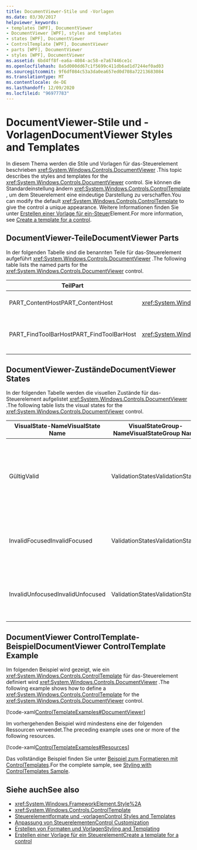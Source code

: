 ```yaml
---
title: DocumentViewer-Stile und -Vorlagen
ms.date: 03/30/2017
helpviewer_keywords:
- templates [WPF], DocumentViewer
- DocumentViewer [WPF], styles and templates
- states [WPF], DocumentViewer
- ControlTemplate [WPF], DocumentViewer
- parts [WPF], DocumentViewer
- styles [WPF], DocumentViewer
ms.assetid: 6bd4ff8f-ea6a-4084-ac58-e7a67446ce1c
ms.openlocfilehash: 8a5d000dd67c1f5699c411db6ad1d7244ef0ad03
ms.sourcegitcommit: 9f6df084c53a3da0ea657ed0d708a72213683084
ms.translationtype: MT
ms.contentlocale: de-DE
ms.lasthandoff: 12/09/2020
ms.locfileid: "96977783"
---
```

# <a name="documentviewer-styles-and-templates"></a><span data-ttu-id="4eb14-102">DocumentViewer-Stile und -Vorlagen</span><span class="sxs-lookup"><span data-stu-id="4eb14-102">DocumentViewer Styles and Templates</span></span>
<span data-ttu-id="4eb14-103">In diesem Thema werden die Stile und Vorlagen für das-Steuerelement beschrieben <xref:System.Windows.Controls.DocumentViewer> .</span><span class="sxs-lookup"><span data-stu-id="4eb14-103">This topic describes the styles and templates for the <xref:System.Windows.Controls.DocumentViewer> control.</span></span> <span data-ttu-id="4eb14-104">Sie können die Standardeinstellung ändern <xref:System.Windows.Controls.ControlTemplate> , um dem Steuerelement eine eindeutige Darstellung zu verschaffen.</span><span class="sxs-lookup"><span data-stu-id="4eb14-104">You can modify the default <xref:System.Windows.Controls.ControlTemplate> to give the control a unique appearance.</span></span> <span data-ttu-id="4eb14-105">Weitere Informationen finden Sie unter [Erstellen einer Vorlage für ein-Steuer](/dotnet/desktop-wpf/themes/how-to-create-apply-template)Element.</span><span class="sxs-lookup"><span data-stu-id="4eb14-105">For more information, see [Create a template for a control](/dotnet/desktop-wpf/themes/how-to-create-apply-template).</span></span>  
  
## <a name="documentviewer-parts"></a><span data-ttu-id="4eb14-106">DocumentViewer-Teile</span><span class="sxs-lookup"><span data-stu-id="4eb14-106">DocumentViewer Parts</span></span>  
 <span data-ttu-id="4eb14-107">In der folgenden Tabelle sind die benannten Teile für das-Steuerelement aufgeführt <xref:System.Windows.Controls.DocumentViewer> .</span><span class="sxs-lookup"><span data-stu-id="4eb14-107">The following table lists the named parts for the <xref:System.Windows.Controls.DocumentViewer> control.</span></span>  
  
|<span data-ttu-id="4eb14-108">Teil</span><span class="sxs-lookup"><span data-stu-id="4eb14-108">Part</span></span>|<span data-ttu-id="4eb14-109">type</span><span class="sxs-lookup"><span data-stu-id="4eb14-109">Type</span></span>|<span data-ttu-id="4eb14-110">BESCHREIBUNG</span><span class="sxs-lookup"><span data-stu-id="4eb14-110">Description</span></span>|  
|-|-|-|  
|<span data-ttu-id="4eb14-111">PART_ContentHost</span><span class="sxs-lookup"><span data-stu-id="4eb14-111">PART_ContentHost</span></span>|<xref:System.Windows.Controls.ScrollViewer>|<span data-ttu-id="4eb14-112">Der Inhalt und der scrollbereich.</span><span class="sxs-lookup"><span data-stu-id="4eb14-112">The content and scrolling area.</span></span>|  
|<span data-ttu-id="4eb14-113">PART_FindToolBarHost</span><span class="sxs-lookup"><span data-stu-id="4eb14-113">PART_FindToolBarHost</span></span>|<xref:System.Windows.Controls.ContentControl>|<span data-ttu-id="4eb14-114">Das Suchfeld, das standardmäßig unten angezeigt wird.</span><span class="sxs-lookup"><span data-stu-id="4eb14-114">The search box, at the bottom by default.</span></span>|  
  
## <a name="documentviewer-states"></a><span data-ttu-id="4eb14-115">DocumentViewer-Zustände</span><span class="sxs-lookup"><span data-stu-id="4eb14-115">DocumentViewer States</span></span>  
 <span data-ttu-id="4eb14-116">In der folgenden Tabelle werden die visuellen Zustände für das-Steuerelement aufgelistet <xref:System.Windows.Controls.DocumentViewer> .</span><span class="sxs-lookup"><span data-stu-id="4eb14-116">The following table lists the visual states for the <xref:System.Windows.Controls.DocumentViewer> control.</span></span>  
  
|<span data-ttu-id="4eb14-117">VisualState-Name</span><span class="sxs-lookup"><span data-stu-id="4eb14-117">VisualState Name</span></span>|<span data-ttu-id="4eb14-118">VisualStateGroup-Name</span><span class="sxs-lookup"><span data-stu-id="4eb14-118">VisualStateGroup Name</span></span>|<span data-ttu-id="4eb14-119">Beschreibung</span><span class="sxs-lookup"><span data-stu-id="4eb14-119">Description</span></span>|  
|-|-|-|  
|<span data-ttu-id="4eb14-120">Gültig</span><span class="sxs-lookup"><span data-stu-id="4eb14-120">Valid</span></span>|<span data-ttu-id="4eb14-121">ValidationStates</span><span class="sxs-lookup"><span data-stu-id="4eb14-121">ValidationStates</span></span>|<span data-ttu-id="4eb14-122">Das Steuerelement verwendet die <xref:System.Windows.Controls.Validation> -Klasse, und die <xref:System.Windows.Controls.Validation.HasError%2A?displayProperty=nameWithType> angefügte-Eigenschaft ist `false` .</span><span class="sxs-lookup"><span data-stu-id="4eb14-122">The control uses the <xref:System.Windows.Controls.Validation> class and the <xref:System.Windows.Controls.Validation.HasError%2A?displayProperty=nameWithType> attached property is `false`.</span></span>|  
|<span data-ttu-id="4eb14-123">InvalidFocused</span><span class="sxs-lookup"><span data-stu-id="4eb14-123">InvalidFocused</span></span>|<span data-ttu-id="4eb14-124">ValidationStates</span><span class="sxs-lookup"><span data-stu-id="4eb14-124">ValidationStates</span></span>|<span data-ttu-id="4eb14-125">Die <xref:System.Windows.Controls.Validation.HasError%2A?displayProperty=nameWithType> angefügte-Eigenschaft ist, dass `true` das Steuerelement den Fokus besitzt.</span><span class="sxs-lookup"><span data-stu-id="4eb14-125">The <xref:System.Windows.Controls.Validation.HasError%2A?displayProperty=nameWithType> attached property is `true` has the control has focus.</span></span>|  
|<span data-ttu-id="4eb14-126">InvalidUnfocused</span><span class="sxs-lookup"><span data-stu-id="4eb14-126">InvalidUnfocused</span></span>|<span data-ttu-id="4eb14-127">ValidationStates</span><span class="sxs-lookup"><span data-stu-id="4eb14-127">ValidationStates</span></span>|<span data-ttu-id="4eb14-128">Die <xref:System.Windows.Controls.Validation.HasError%2A?displayProperty=nameWithType> angefügte-Eigenschaft ist, wenn `true` das Steuerelement keinen Fokus hat.</span><span class="sxs-lookup"><span data-stu-id="4eb14-128">The <xref:System.Windows.Controls.Validation.HasError%2A?displayProperty=nameWithType> attached property is `true` has the control does not have focus.</span></span>|  
  
## <a name="documentviewer-controltemplate-example"></a><span data-ttu-id="4eb14-129">DocumentViewer ControlTemplate-Beispiel</span><span class="sxs-lookup"><span data-stu-id="4eb14-129">DocumentViewer ControlTemplate Example</span></span>  
 <span data-ttu-id="4eb14-130">Im folgenden Beispiel wird gezeigt, wie ein <xref:System.Windows.Controls.ControlTemplate> für das-Steuerelement definiert wird <xref:System.Windows.Controls.DocumentViewer> .</span><span class="sxs-lookup"><span data-stu-id="4eb14-130">The following example shows how to define a <xref:System.Windows.Controls.ControlTemplate> for the <xref:System.Windows.Controls.DocumentViewer> control.</span></span>  
  
 [!code-xaml[ControlTemplateExamples#DocumentViewer](~/samples/snippets/csharp/VS_Snippets_Wpf/ControlTemplateExamples/CS/resources/documentviewer.xaml#documentviewer)]  
  
 <span data-ttu-id="4eb14-131">Im vorhergehenden Beispiel wird mindestens eine der folgenden Ressourcen verwendet.</span><span class="sxs-lookup"><span data-stu-id="4eb14-131">The preceding example uses one or more of the following resources.</span></span>  
  
 [!code-xaml[ControlTemplateExamples#Resources](~/samples/snippets/csharp/VS_Snippets_Wpf/ControlTemplateExamples/CS/resources/shared.xaml#resources)]  
  
 <span data-ttu-id="4eb14-132">Das vollständige Beispiel finden Sie unter [Beispiel zum Formatieren mit ControlTemplates](https://github.com/Microsoft/WPF-Samples/tree/master/Styles%20&%20Templates/IntroToStylingAndTemplating).</span><span class="sxs-lookup"><span data-stu-id="4eb14-132">For the complete sample, see [Styling with ControlTemplates Sample](https://github.com/Microsoft/WPF-Samples/tree/master/Styles%20&%20Templates/IntroToStylingAndTemplating).</span></span>  
  
## <a name="see-also"></a><span data-ttu-id="4eb14-133">Siehe auch</span><span class="sxs-lookup"><span data-stu-id="4eb14-133">See also</span></span>

- <xref:System.Windows.FrameworkElement.Style%2A>
- <xref:System.Windows.Controls.ControlTemplate>
- [<span data-ttu-id="4eb14-134">Steuerelementformate und -vorlagen</span><span class="sxs-lookup"><span data-stu-id="4eb14-134">Control Styles and Templates</span></span>](control-styles-and-templates.md)
- [<span data-ttu-id="4eb14-135">Anpassung von Steuerelementen</span><span class="sxs-lookup"><span data-stu-id="4eb14-135">Control Customization</span></span>](control-customization.md)
- [<span data-ttu-id="4eb14-136">Erstellen von Formaten und Vorlagen</span><span class="sxs-lookup"><span data-stu-id="4eb14-136">Styling and Templating</span></span>](/dotnet/desktop-wpf/fundamentals/styles-templates-overview)
- [<span data-ttu-id="4eb14-137">Erstellen einer Vorlage für ein Steuerelement</span><span class="sxs-lookup"><span data-stu-id="4eb14-137">Create a template for a control</span></span>](/dotnet/desktop-wpf/themes/how-to-create-apply-template)
